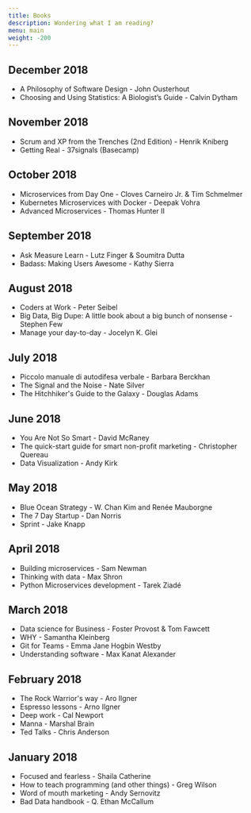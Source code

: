 ```yaml
---
title: Books
description: Wondering what I am reading?
menu: main
weight: -200
---
```


## December 2018

* A Philosophy of Software Design - John Ousterhout
* Choosing and Using Statistics: A Biologist’s Guide - Calvin Dytham

## November 2018

* Scrum and XP from the Trenches (2nd Edition) - Henrik Kniberg
* Getting Real - 37signals (Basecamp)

## October 2018

* Microservices from Day One - Cloves Carneiro Jr. & Tim Schmelmer
* Kubernetes Microservices with Docker - Deepak Vohra
* Advanced Microservices - Thomas Hunter II

## September 2018

* Ask Measure Learn - Lutz Finger & Soumitra Dutta
* Badass: Making Users Awesome - Kathy Sierra

## August 2018

* Coders at Work - Peter Seibel
* Big Data, Big Dupe: A little book about a big bunch of nonsense - Stephen Few
* Manage your day-to-day - Jocelyn K. Glei

## July 2018

* Piccolo manuale di autodifesa verbale - Barbara Berckhan
* The Signal and the Noise - Nate Silver
* The Hitchhiker's Guide to the Galaxy - Douglas Adams

## June 2018

* You Are Not So Smart - David McRaney
* The quick-start guide for smart non-profit marketing - Christopher Quereau
* Data Visualization - Andy Kirk

## May 2018

* Blue Ocean Strategy - W. Chan Kim and Renée Mauborgne
* The 7 Day Startup - Dan Norris
* Sprint - Jake Knapp

## April 2018

* Building microservices - Sam Newman
* Thinking with data - Max Shron
* Python Microservices development - Tarek Ziadé

## March 2018

* Data science for Business - Foster Provost & Tom Fawcett
* WHY - Samantha Kleinberg
* Git for Teams - Emma Jane Hogbin Westby
* Understanding software - Max Kanat Alexander

## February 2018

* The Rock Warrior's way - Aro Ilgner
* Espresso lessons - Arno Ilgner
* Deep work - Cal Newport
* Manna - Marshal Brain
* Ted Talks - Chris Anderson

## January 2018

* Focused and fearless - Shaila Catherine
* How to teach programming (and other things) - Greg Wilson
* Word of mouth marketing - Andy Sernovitz
* Bad Data handbook - Q. Ethan McCallum
